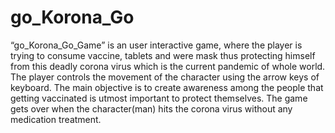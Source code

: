 # go_Korona_Go
“go_Korona_Go_Game” is an user interactive game, where the player is trying
to consume vaccine, tablets and were mask thus protecting himself from this
deadly corona virus which is the current pandemic of whole world. The player
controls the movement of the character using the arrow keys of keyboard. The
main objective is to create awareness among the people that getting vaccinated is
utmost important to protect themselves. The game gets over when the
character(man) hits the corona virus without any medication treatment.
